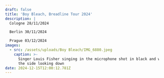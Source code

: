 ```yaml
---
draft: false
title: 'Boy Bleach, Breadline Tour 2024'
description: |
  Cologne 28/11/2024

  Berlin 30/11/2024

  Prague 03/12/2024
images:
  - src: /assets/uploads/Boy Bleach/IMG_6880.jpeg
    caption: >-
      Singer Louis Fisher singing in the microphone shot in black and white from
      the side looking down
date: 2024-12-15T12:00:12.781Z
---
```


